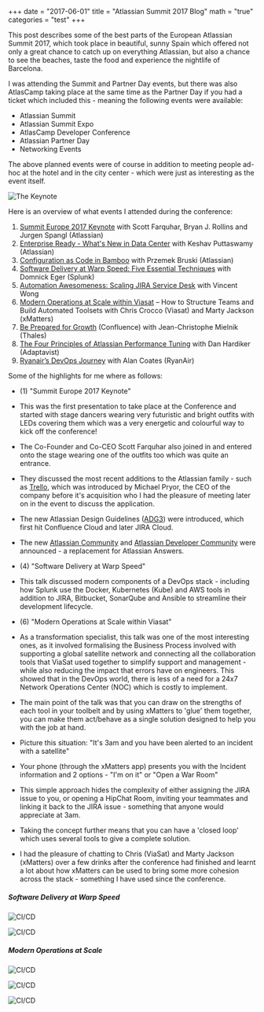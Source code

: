 +++
date = "2017-06-01"
title = "Atlassian Summit 2017 Blog"
math = "true"
categories = "test"
+++

This post describes some of the best parts of the European Atlassian Summit 2017, which took place in beautiful, sunny Spain which offered not only a great chance to catch up on everything Atlassian, but also a chance to see the beaches, taste the food and experience the nightlife of Barcelona.

I was attending the Summit and Partner Day events, but there was also AtlasCamp taking place at the same time as the Partner Day if you had a ticket which included this - meaning the following events were available:

* Atlassian Summit
* Atlassian Summit Expo
* AtlasCamp Developer Conference
* Atlassian Partner Day
* Networking Events

The above planned events were of course in addition to meeting people ad-hoc at the hotel and in the city center - which were just as interesting as the event itself.

![The Keynote](/images/blog/2017-06-01/pic1.jpg)

Here is an overview of what events I attended during the conference:

1. [Summit Europe 2017 Keynote](https://www.atlassian.com/company/events/summit-europe/watch-sessions/2017/featured/keynote) with Scott Farquhar, Bryan J. Rollins and Jurgen Spangl (Atlassian)
2. [Enterprise Ready - What's New in Data Center](https://www.atlassian.com/company/events/summit-europe/watch-sessions/2017/scale-extend/enterprise-ready-whats-new-in-data-center) with Keshav Puttaswamy (Atlassian)
3. [Configuration as Code in Bamboo](https://www.atlassian.com/company/events/summit-europe/watch-sessions/2017/build-deploy/configuration-as-code-in-bamboo) with Przemek Bruski (Atlassian)
4. [Software Delivery at Warp Speed: Five Essential Techniques](https://www.atlassian.com/company/events/summit-europe/watch-sessions/2017/build-deploy/software-delivery-at-warp-speed-five-essential-techniques) with Domnick Eger (Splunk)
5. [Automation Awesomeness: Scaling JIRA Service Desk](https://www.atlassian.com/company/events/summit-europe/watch-sessions/2017/service-ops/automation-awesomeness-scaling-jira-service-desk) with Vincent Wong
6. [Modern Operations at Scale within Viasat](https://www.atlassian.com/company/events/summit-europe/watch-sessions/2017/service-ops/modern-operations-at-scale-within-viasat-how-to-structure-teams-and-build-automated-toolsets) – How to Structure Teams and Build Automated Toolsets with Chris Crocco (Viasat) and Marty Jackson (xMatters)
7. [Be Prepared for Growth](https://www.atlassian.com/company/events/summit-europe/watch-sessions/2017/scale-extend/be-prepared-for-growth-confluence-at-thales) (Confluence) with Jean-Christophe Mielnik (Thales)
8. [The Four Principles of Atlassian Performance Tuning](https://www.atlassian.com/company/events/summit-europe/watch-sessions/2017/scale-extend/the-four-principles-of-atlassian-performance-tuning) with Dan Hardiker (Adaptavist)
9. [Ryanair’s DevOps Journey](http://www.dayshaconsulting.com/ryanair/) with Alan Coates (RyanAir)

Some of the highlights for me where as follows:

* (1) "Summit Europe 2017 Keynote"

* This was the first presentation to take place at the Conference and started with stage dancers wearing very futuristic and bright outfits with LEDs covering them which was a very energetic and colourful way to kick off the conference!
* The Co-Founder and Co-CEO Scott Farquhar also joined in and entered onto the stage wearing one of the outfits too which was quite an entrance.
* They discussed the most recent additions to the Atlassian family - such as [Trello](https://trello.com/), which was introduced by Michael Pryor, the CEO of the company before it's acquisition who I had the pleasure of meeting later on in the event to discuss the application.
* The new Atlassian Design Guidelines ([ADG3](https://atlassian.design/)) were introduced, which first hit Confluence Cloud and later JIRA Cloud.
* The new [Atlassian Community](https://community.developer.atlassian.com) and [Atlassian Developer Community](https://community.atlassian.com) were announced - a replacement for Atlassian Answers.

* (4) "Software Delivery at Warp Speed"

* This talk discussed modern components of a DevOps stack - including how Splunk use the Docker, Kubernetes (Kube) and AWS tools in addition to JIRA, Bitbucket, SonarQube and Ansible to streamline their development lifecycle.

* (6) "Modern Operations at Scale within Viasat"

* As a transformation specialist, this talk was one of the most interesting ones, as it involved formalising the Business Process involved with supporting a global satellite network and connecting all the collaboration tools that ViaSat used together to simplify support and management - while also reducing the impact that errors have on engineers. This showed that in the DevOps world, there is less of a need for a 24x7 Network Operations Center (NOC) which is costly to implement.
* The main point of the talk was that you can draw on the strengths of each tool in your toolbelt and by using xMatters to 'glue' them together, you can make them act/behave as a single solution designed to help you with the job at hand.

* Picture this situation: "It's 3am and you have been alerted to an incident with a satellite"
* Your phone (through the xMatters app) presents you with the Incident information and 2 options - "I'm on it" or "Open a War Room"
* This simple approach hides the complexity of either assigning the JIRA issue to you, or opening a HipChat Room, inviting your teammates and linking it back to the JIRA issue - something that anyone would appreciate at 3am.
* Taking the concept further means that you can have a 'closed loop' which uses several tools to give a complete solution.

* I had the pleasure of chatting to Chris (ViaSat) and Marty Jackson (xMatters) over a few drinks after the conference had finished and learnt a lot about how xMatters can be used to bring some more cohesion across the stack - something I have used since the conference.

##### Software Delivery at Warp Speed

![CI/CD](/images/blog/2017-06-01/pic2.png)

![CI/CD](/images/blog/2017-06-01/pic3.png)

##### Modern Operations at Scale

![CI/CD](/images/blog/2017-06-01/pic4.png)

![CI/CD](/images/blog/2017-06-01/pic5.png)

![CI/CD](/images/blog/2017-06-01/pic6.png)